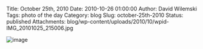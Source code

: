 Title: October 25th, 2010 
Date: 2010-10-26 01:00:00
Author: David Wilemski
Tags: photo of the day
Category: blog
Slug: october-25th-2010
Status: published
Attachments: blog/wp-content/uploads/2010/10/wpid-IMG_20101025_215006.jpg

![image](http://oromis.davidwilemski.com/blog/wp-content/uploads/2010/10/wpid-IMG_20101025_215006.jpg)
